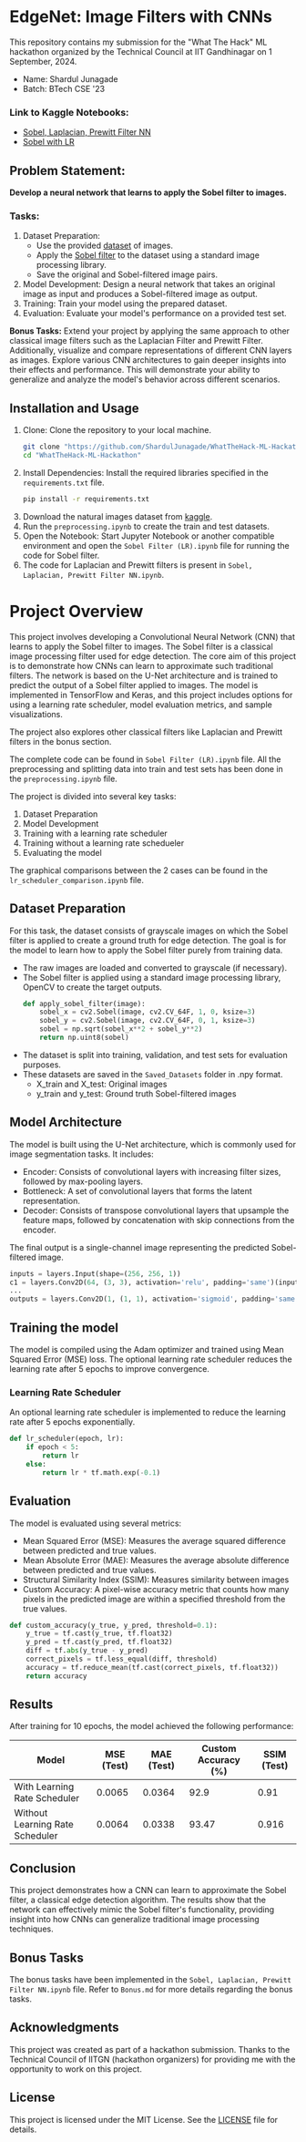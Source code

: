 # EdgeNet: Image Filters with CNNs

This repository contains my submission for the "What The Hack" ML hackathon organized by the Technical Council at IIT Gandhinagar on 1 September, 2024.

- Name: Shardul Junagade
- Batch: BTech CSE '23
<!-- - Roll Number: 23110297 -->

### Link to Kaggle Notebooks: 
- [Sobel, Laplacian, Prewitt Filter NN](https://www.kaggle.com/code/sharduljunagade/sobel-laplacian-prewitt-filter-nn)
- [Sobel with LR](https://www.kaggle.com/code/sharduljunagade/sobel-filter-nn-lr) 

## Problem Statement:
**Develop a neural network that learns to apply the Sobel filter to images.**

### Tasks:
1. Dataset Preparation:
    - Use the provided [dataset](https://www.kaggle.com/datasets/prasunroy/natural-images) of images.
    - Apply the [Sobel filter](https://en.wikipedia.org/wiki/Sobel_operator) to the dataset using a standard image processing library.
    - Save the original and Sobel-filtered image pairs.
2. Model Development:
Design a neural network that takes an original image as input and produces a Sobel-filtered image as output.
3. Training:
Train your model using the prepared dataset.
4. Evaluation:
Evaluate your model's performance on a provided test set.

**Bonus Tasks:** 
Extend your project by applying the same approach to other classical image filters such as the Laplacian Filter and Prewitt Filter. Additionally, visualize and compare representations of different CNN layers as images. Explore various CNN architectures to gain deeper insights into their effects and performance. This will demonstrate your ability to generalize and analyze the model's behavior across different scenarios.


## Installation and Usage
1. Clone: Clone the repository to your local machine.
    ```bash
    git clone "https://github.com/ShardulJunagade/WhatTheHack-ML-Hackathon.git"
    cd "WhatTheHack-ML-Hackathon"
    ```
2. Install Dependencies: Install the required libraries specified in the `requirements.txt` file.
    ```bash
    pip install -r requirements.txt
    ```
3. Download the natural images dataset from [kaggle](https://www.kaggle.com/datasets/prasunroy/natural-images).
4. Run the `preprocessing.ipynb` to create the train and test datasets.
5. Open the Notebook: Start Jupyter Notebook or another compatible environment and open the `Sobel Filter (LR).ipynb` file for running the code for Sobel filter.
6. The code for Laplacian and Prewitt filters is present in `Sobel, Laplacian, Prewitt Filter NN.ipynb`.


#
# Project Overview

This project involves developing a Convolutional Neural Network (CNN) that learns to apply the Sobel filter to images. The Sobel filter is a classical image processing filter used for edge detection. The core aim of this project is to demonstrate how CNNs can learn to approximate such traditional filters. The network is based on the U-Net architecture and is trained to predict the output of a Sobel filter applied to images. The model is implemented in TensorFlow and Keras, and this project includes options for using a learning rate scheduler, model evaluation metrics, and sample visualizations.

The project also explores other classical filters like Laplacian and Prewitt filters in the bonus section.

The complete code can be found in `Sobel Filter (LR).ipynb` file. All the preprocessing and splitting data into train and test sets has been done in the `preprocessing.ipynb` file.

The project is divided into several key tasks:

1. Dataset Preparation
2. Model Development
3. Training with a learning rate scheduler
4. Training without a learning rate schedueler
5. Evaluating the model

The graphical comparisons between the 2 cases can be found in the `lr_scheduler_comparison.ipynb` file.


## Dataset Preparation
For this task, the dataset consists of grayscale images on which the Sobel filter is applied to create a ground truth for edge detection. The goal is for the model to learn how to apply the Sobel filter purely from training data.


- The raw images are loaded and converted to grayscale (if necessary).
- The Sobel filter is applied using a standard image processing library, OpenCV to create the target outputs.
    ```py
    def apply_sobel_filter(image):
        sobel_x = cv2.Sobel(image, cv2.CV_64F, 1, 0, ksize=3)
        sobel_y = cv2.Sobel(image, cv2.CV_64F, 0, 1, ksize=3)
        sobel = np.sqrt(sobel_x**2 + sobel_y**2)
        return np.uint8(sobel)
    ```
- The dataset is split into training, validation, and test sets for evaluation purposes.
- These datasets are saved in the `Saved_Datasets` folder in .npy format.
    - X_train and X_test: Original images
    - y_train and y_test: Ground truth Sobel-filtered images


## Model Architecture
The model is built using the U-Net architecture, which is commonly used for image segmentation tasks. It includes:

- Encoder: Consists of convolutional layers with increasing filter sizes, followed by max-pooling layers.
- Bottleneck: A set of convolutional layers that forms the latent representation.
- Decoder: Consists of transpose convolutional layers that upsample the feature maps, followed by concatenation with skip connections from the encoder.

The final output is a single-channel image representing the predicted Sobel-filtered image.
```py
inputs = layers.Input(shape=(256, 256, 1))
c1 = layers.Conv2D(64, (3, 3), activation='relu', padding='same')(inputs)
...
outputs = layers.Conv2D(1, (1, 1), activation='sigmoid', padding='same')(c5)

```

## Training the model
The model is compiled using the Adam optimizer and trained using Mean Squared Error (MSE) loss. The optional learning rate scheduler reduces the learning rate after 5 epochs to improve convergence.


### Learning Rate Scheduler
An optional learning rate scheduler is implemented to reduce the learning rate after 5 epochs exponentially.
```py
def lr_scheduler(epoch, lr):
    if epoch < 5:
        return lr
    else:
        return lr * tf.math.exp(-0.1)
```

## Evaluation
The model is evaluated using several metrics:

- Mean Squared Error (MSE): Measures the average squared difference between predicted and true values.
- Mean Absolute Error (MAE): Measures the average absolute difference between predicted and true values.
- Structural Similarity Index (SSIM): Measures similarity between images
- Custom Accuracy: A pixel-wise accuracy metric that counts how many pixels in the predicted image are within a specified threshold from the true values.
```py
def custom_accuracy(y_true, y_pred, threshold=0.1):
    y_true = tf.cast(y_true, tf.float32)
    y_pred = tf.cast(y_pred, tf.float32)
    diff = tf.abs(y_true - y_pred)
    correct_pixels = tf.less_equal(diff, threshold)
    accuracy = tf.reduce_mean(tf.cast(correct_pixels, tf.float32))
    return accuracy
```

## Results

After training for 10 epochs, the model achieved the following performance:

| Model                          | MSE (Test) | MAE (Test) | Custom Accuracy (%) | SSIM (Test) |
|--------------------------------|------------|------------|---------------------|-------------|
| With Learning Rate Scheduler   | 0.0065     | 0.0364     | 92.9              | 0.91        |
| Without Learning Rate Scheduler| 0.0064     | 0.0338    | 93.47               | 0.916        |



## Conclusion

This project demonstrates how a CNN can learn to approximate the Sobel filter, a classical edge detection algorithm. The results show that the network can effectively mimic the Sobel filter's functionality, providing insight into how CNNs can generalize traditional image processing techniques.

## Bonus Tasks
The bonus tasks have been implemented in the `Sobel, Laplacian, Prewitt Filter NN.ipynb` file. Refer to `Bonus.md` for more details regarding the bonus tasks.


## Acknowledgments
This project was created as part of a hackathon submission. Thanks to the Technical Council of IITGN (hackathon organizers) for providing me with the opportunity to work on this project.


## License

This project is licensed under the MIT License. See the [LICENSE](LICENSE) file for details.
